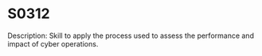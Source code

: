 # S0312
Description: Skill to apply the process used to assess the performance and impact of cyber operations.
